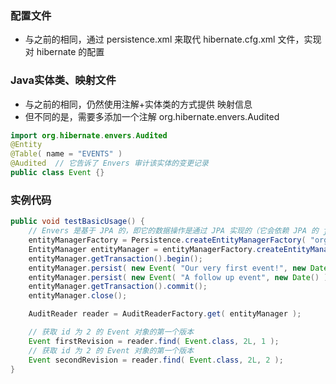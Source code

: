
### 配置文件
* 与之前的相同，通过 persistence.xml 来取代 hibernate.cfg.xml 文件，实现对 hibernate 的配置

### Java实体类、映射文件
* 与之前的相同，仍然使用注解+实体类的方式提供 映射信息
* 但不同的是，需要多添加一个注解 org.hibernate.envers.Audited
```java
import org.hibernate.envers.Audited
@Entity
@Table( name = "EVENTS" )
@Audited  // 它告诉了 Envers 审计该实体的变更记录
public class Event {}
```

### 实例代码
```java
public void testBasicUsage() {
    // Envers 是基于 JPA 的，即它的数据操作是通过 JPA 实现的（它会依赖 JPA 的 jar 包）
    entityManagerFactory = Persistence.createEntityManagerFactory( "org.hibernate.tutorial.jpa" );
    EntityManager entityManager = entityManagerFactory.createEntityManager();
    entityManager.getTransaction().begin();
    entityManager.persist( new Event( "Our very first event!", new Date() ) );
    entityManager.persist( new Event( "A follow up event", new Date() ) );
    entityManager.getTransaction().commit();
    entityManager.close();

    AuditReader reader = AuditReaderFactory.get( entityManager );

    // 获取 id 为 2 的 Event 对象的第一个版本
    Event firstRevision = reader.find( Event.class, 2L, 1 );
    // 获取 id 为 2 的 Event 对象的第一个版本
    Event secondRevision = reader.find( Event.class, 2L, 2 );
}
```


